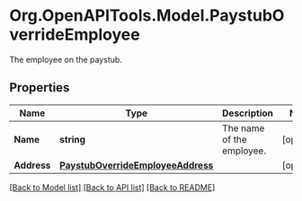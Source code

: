 # Org.OpenAPITools.Model.PaystubOverrideEmployee
The employee on the paystub.

## Properties

Name | Type | Description | Notes
------------ | ------------- | ------------- | -------------
**Name** | **string** | The name of the employee. | [optional] 
**Address** | [**PaystubOverrideEmployeeAddress**](PaystubOverrideEmployeeAddress.md) |  | [optional] 

[[Back to Model list]](../README.md#documentation-for-models) [[Back to API list]](../README.md#documentation-for-api-endpoints) [[Back to README]](../README.md)

